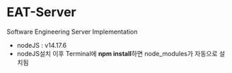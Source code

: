 # EAT-Server

Software Engineering
Server Implementation

- nodeJS : v14.17.6
- nodeJS설치 이후 Terminal에 **npm install**하면 node_modules가 자동으로 설치됨
